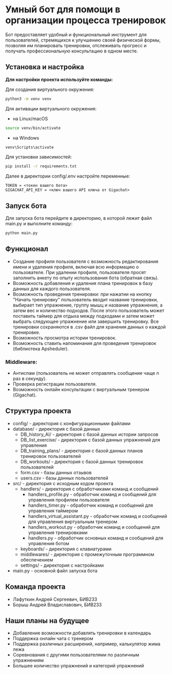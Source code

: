 # Умный бот для помощи в организации процесса тренировок
Бот предоставляет удобный и функциональный инструмент для пользователей, стремящихся к улучшению своей физической формы, позволяя им планировать тренировки, отслеживать прогресс и получать профессиональную консультацию в одном месте.

## Установка и настройка
**Для настройки проекта используйте команды:**

Для создания виртуального окружения:
```bash
python3 -m venv venv
```
Для активации виртуального окружения:
- на Linux/macOS
```bash
source venv/bin/activate
```
- на Windows
```bash
venv\Scripts\activate
```
Для установки зависимостей:
```bash
pip install -r requirements.txt
```
Далее в директории config/.env настройте переменные:
```
TOKEN = <токен вашего бота>
GIGACHAT_API_KEY = <ключ вашего API ключа от Gigachat>
```

## Запуск бота
Для запуска бота перейдите в директорию, в которой лежит файл main.py и выполните команду:
```bash
python main.py
```

## Функционал
- Создание профиля пользователя с возможность редактирования имени и удаления профиля, включая всю информацию о пользователе. При удалении профиля, пользователя просят заполнить анкету по опыту использования бота (обратная связь).
- Возможность добавления и удаления плана тренировок в базу данных для каждого пользователя.
- Возможность проведения тренировки: при нажатии на кнопку  "Начать тренировку" пользователь вводит название тренировки, выбирает тип упражнение, группу мышц и название упражнения, а затем вес и количество подходов. После этого пользователь может поставить таймер для отдыха между подходами и затем может выбрать следующее упражнение или завершить тренировку. Все тренировки сохраняются в .csv файл для хранения данных о каждой тренировке.
- Возможность просмотра истории тренировок.
- Возможность ставить напоминания для проведения тренировок (библиотека Apsheduler).  

### Middleware:
- Антиспам (пользователь не может отправлять сообщение чаще n раз в секунду).
- Проверка регистрации пользователя.
- Возможность онлайн консультации с виртуальным тренером  (Gigachat).

## Структура проекта
- config/ - директория с конфигурационными файлами
- database/ - директория с базой данных
    - DB_history_AI/ - директория с базой данных истории запросов 
    - DB_list_exercise/ - директория с базой данных упражнений для управления
    - DB_training_plans/ - директория с базой данных планов тренировок пользователей
    - DB_workouts/ - директория с базой данных тренировок пользователей
    - form.csv - базы данных отзывов
    - users.csv - базы данных пользователей
- src/ - директория с исходным кодом проекта
    - handlers/ - директория с обработчиками команд и сообщений
        - handlers_profile.py - обработчик команд и сообщений для управления профилем пользователя
        - handlers_timer.py - обработчик команд и сообщений для управления таймером
        - handlers_virtual_assistant.py - обработчик команд и сообщений для управления виртуальным тренером
        - handlers_workout.py - обработчик команд и сообщений для управления тренировками
        - handlers.py - обработчик основных команд и сообщений для управления ботом
    - keyboards/ - директория с клавиатурами
    - middlewares/ - директория с промежуточным программном обеспечением
    - settings/ - директория с настройками
- main.py - основной файл запуска бота

## Команда проекта
- Лафуткин Андрей Сергеевич, БИВ233
- Борыш Андрей Владиславович, БИВ233

## Наши планы на будущее
- Добавление возможности добавлять тренировки в календарь
- Поддержка онлайн чата с тренером
- Поддержка различных расширений, например, калькулятор жима лежа
- Соревнования с другими пользователями по различным упражнениям
- Большее количество упражнений и категорий упражнений
